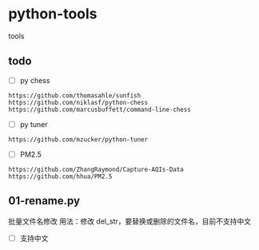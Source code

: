 # python-tools
tools

## todo
- [ ] py chess
```
https://github.com/thomasahle/sunfish
https://github.com/niklasf/python-chess
https://github.com/marcusbuffett/command-line-chess
```
- [ ] py tuner
```
https://github.com/mzucker/python-tuner
```
- [ ] PM2.5
```
https://github.com/ZhangRaymond/Capture-AQIs-Data
https://github.com/hhua/PM2.5
```
## 01-rename.py
批量文件名修改
用法：修改 del_str，要替换或删除的文件名，目前不支持中文
- [ ] 支持中文
